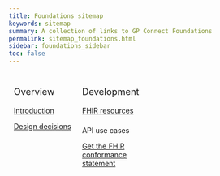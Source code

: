 ```yaml
---
title: Foundations sitemap
keywords: sitemap
summary: A collection of links to GP Connect Foundations information
permalink: sitemap_foundations.html
sidebar: foundations_sidebar
toc: false
---
```

<style>
* {
  box-sizing: border-box;
}

/* Create three equal columns that floats next to each other */
.column {
  float: left;
  width: 33.33%;
  padding: 10px;

}

/* Clear floats after the columns */
.row:after {
  content: "";
  display: table;
  clear: both;
}
</style>

<div class="row">
  <div class="column">
   <p style="font-size:18px">Overview</p>
    	<p><a href="foundations.html">Introduction</a></p>
    	<p><a href="foundations_design.html">Design decisions</a></p>
  </div>
  <div class="column">
    <p style="font-size:18px">Development</p>
    	<p><a href="datalibraryfoundation.html">FHIR resources</a></p>
   <p style="padding-top:8px">API use cases</p>
    	<p><a href="foundations_use_case_get_the_fhir_conformance_profile.html">Get the FHIR conformance statement</a></p>
  </div>
 
</div>
